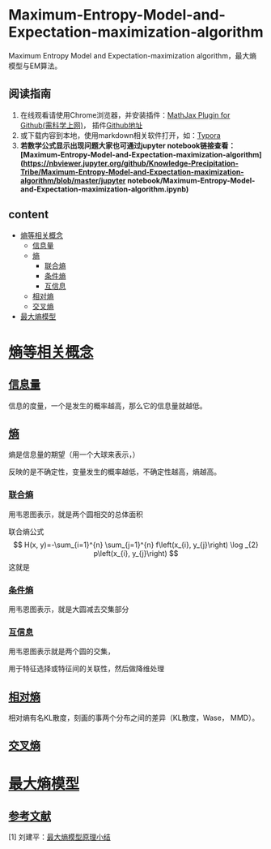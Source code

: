 # Maximum-Entropy-Model-and-Expectation-maximization-algorithm
Maximum Entropy Model and Expectation-maximization algorithm，最大熵模型与EM算法。

## 阅读指南

1. 在线观看请使用Chrome浏览器，并安装插件：[MathJax Plugin for Github(需科学上网)](https://chrome.google.com/webstore/detail/mathjax-plugin-for-github/ioemnmodlmafdkllaclgeombjnmnbima)， 插件[Github地址](https://github.com/orsharir/github-mathjax)
2. 或下载内容到本地，使用markdown相关软件打开，如：[Typora](https://typora.io/)
3. **若数学公式显示出现问题大家也可通过jupyter notebook链接查看：[Maximum-Entropy-Model-and-Expectation-maximization-algorithm](https://nbviewer.jupyter.org/github/Knowledge-Precipitation-Tribe/Maximum-Entropy-Model-and-Expectation-maximization-algorithm/blob/master/jupyter notebook/Maximum-Entropy-Model-and-Expectation-maximization-algorithm.ipynb)**

## content

- <a href = "#熵等相关概念">熵等相关概念</a>
  - <a href = "#信息量">信息量</a>
  - <a href = "#熵">熵</a>
    - <a href = "#联合熵">联合熵</a>
    - <a href = "#条件熵">条件熵</a>
    - <a href = "#互信息">互信息</a>
  - <a href = "#相对熵">相对熵</a>
  - <a href = "#交叉熵">交叉熵</a>
- <a href = "#最大熵模型">最大熵模型</a>



# [熵等相关概念](#content)

## [信息量](#content)

信息的度量，一个是发生的概率越高，那么它的信息量就越低。

## [熵](#content)

熵是信息量的期望（用一个大球来表示，）

反映的是不确定性，变量发生的概率越低，不确定性越高，熵越高。

### [联合熵](#content)

用韦恩图表示，就是两个圆相交的总体面积

联合熵公式
$$
H(x, y)=-\sum_{i=1}^{n} \sum_{j=1}^{n} f\left(x_{i}, y_{j}\right) \log _{2} p\left(x_{i}, y_{j}\right)
$$
这就是

### [条件熵](#content)

用韦恩图表示，就是大圆减去交集部分

### [互信息](#content)

用韦恩图表示就是两个圆的交集，

用于特征选择或特征间的关联性，然后做降维处理

## [相对熵](#content)

相对熵有名KL散度，刻画的事两个分布之间的差异（KL散度，Wase， MMD）。

## [交叉熵](#content)



# [最大熵模型](#content)



## [参考文献](#content)

[1] 刘建平：[最大熵模型原理小结](https://www.cnblogs.com/pinard/p/6093948.html)

